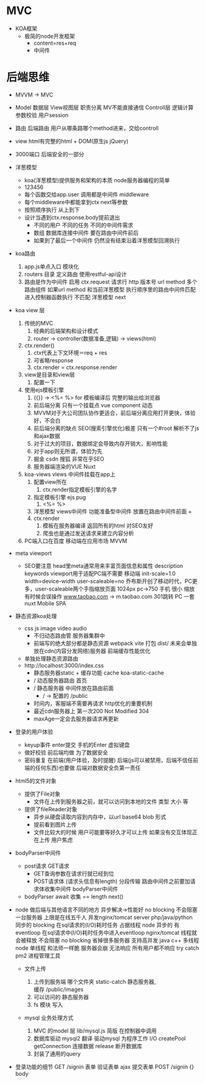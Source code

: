 # MVC
- KOA框架
  - 极简的node开发框架
    - content=res+req
    - 中间件
# 后端思维
  - MVVM -> MVC
  - Model 数据层 View视图层 职责分离 MV不能直接通信 Controll层 逻辑计算 参数校验 用户session
  - 路由 后端路由 用户从哪条路哪个method进来，交给controll
  - view html有完整的html + DOM(原生js jQuery)
  - 3000端口 后端安全的一部分
- 洋葱模型
  - koa(洋葱模型)提供服务和架构的本质  node服务器编程的简单
  - 123456
  - 每个函数交给app.user 调用都是中间件 middleware
  - 每个middleware中都能拿到ctx next等参数
  - 按照顺序执行 从上到下
  - 设计当遇到ctx.response.body提前退出
    - 不同的用户 不同的任务 不同的中间件需求 
    - 数组 数据库连接中间件 要在路由中间件前后
    - 如果到了最后一个中间件 仍然没有结束沿着洋葱模型回溯执行
- koa路由
  1. app.js单点入口 模块化 
  2. routers 目录 定义路由  使用restful-api设计
  3. 路由是作为中间件 启用 
    ctx.request 请求行 http 版本号 url method
    多个路由组件
    如果url method 和当前洋葱模型 执行顺序里的路由中间件匹配 进入控制器函数执行
    不匹配 洋葱模型  next         
- koa view 层
  1. 传统的MVC 
     1. 经典的后端架构和设计模式
     2. router -> controller(数据准备,逻辑) -> views(html)
  2. ctx.render()
     1. ctx代表上下文环境＝req + res
     2. 可省略response
     3. ctx.render = ctx.response.render
  3. view是目录和view层
     1. 配置一下
  4. 使用ejs模板引擎
     1. {{}} -> <%= %> for 模板编译后 完整的输出给浏览器 
     2. 前后端分离 只有一个挂载点 vue component 动态
     3. MVVM对于大公司团队协作更适合，前后端分离应用打开更快，体验好，不会白
     4. 前后端分离的缺点 SEO(搜索引擎优化)极差 只有一个#root 解析不了js和ajax数据
     5. 对于过大的项目，数据绑定会导致内存开销大，影响性能
     6. 对于app则无所谓，体验为先
     7. 掘金 csdn 搜狐 非常在乎SEO 
     8. 服务器端渲染的VUE Nuxt
  5. koa-views views 中间件挂载在app上
     1. 配置view所在
        1. ctx.render指定模板引擎的名字
     2. 指定模板引擎 ejs pug
        1. <%= %>
     3. 洋葱模型 views中间件 功能准备型中间件 放置在路由中间件前面      +
     4. ctx.render
        1. 模板在服务器编译 返回所有的html 对SEO友好
        2. 爬虫也是通过发送请求来建立内容分析      
  6. PC端入口在百度 移动端在应用市场 MVVM
- meta viewport
  - SEO要注意 head里meta通常用来丰富页面信息和属性
    description keywords
    viewport用于适配PC端不需要
    移动端 init-scale=1.0 width=device-width user-scaleable=no
    乔布斯开创了移动时代，PC更多，user-scaleable两个手指缩放页面
    1024px pc->750 手机 很小 缩放有时候会误操作 
    www.taobao.com -> m.taobao.com 301跳转
    PC 一套 nuxt Mobile SPA
- 静态资源koa处理
  - css js image  video audio
    - 不归动态路由管 服务器集群中
    - 前端写的绝大部分都是静态资源 webpack vite 打包 dist/
      未来会单独放在cdn(内容分发网络)服务器 前端缓存性能优化
  - 单独处理静态资源路由 
  - http://localhost:3000/index.css
    - 静态服务器static + 缓存功能 cache koa-static-cache 
    - / 动态服务器路由 首页
    - / 静态服务器 中间件放在路由前面
      - / -> 配置的 /public 
    - 时间内，客服端不需要再请求 http优化的重要机制
    - 最近cdn服务器上 第一次200 Not Modified 304
    - maxAge一定会去服务器请求再更新 
- 登录的用户体验
  - keyup事件 enter提交 手机的Enter 虚拟键盘
  - 做好校验 前后端均做 为了数据安全
  - 密码重复 在前端(用户体验，及时提醒) 后端(js可以被禁用，后端不信任前端的任何东西)也要做 后端对数据安全负第一责任
- html5的文件对象
  - 提供了File对象
    - 文件在上传到服务器之前，就可以访问到本地的文件 类型 大小 等
  - 提供了fileReader对象 
    - 异步从硬盘读取内容到内存中，以url base64 blob 形式
    - 提前看到图片上传
    - 文件比较大的时候 用户可能要等好久才可以上传 如果没有交互体现正在上传 用户焦虑
- bodyParser中间件
  - post请求 GET请求
    - GET查询参数在请求行就已经到位
    - POST请求体 (请求头信息有length) 分段传输 路由中间件之前要加请求体收集中间件 bodyParser中间件
  - bodyParser await 收集 == length next()
- node 做后端与其他语言不同的地方 异步解决->性能好 no blocking 不会阻塞
  一台服务器 上限是在线五千人 并发nginx/tomcat server
  php/java/python 同步的 blocking 在sql请求的(I/O)耗时任务 占据线程
  node 异步的 有eventloop 在sql请求中(I/O)耗时任务中进入eventloop
  nginx/tomcat 线程就会被释放 不会阻塞 no blocking
  省掉很多服务器 支持高并发
  java c++ 多线程
  node 单线程 和法师一样脆 服务器会崩 无法响应 所有用户都不响应 try catch
  pm2 进程管理工具

  - 文件上传
    1. 上传到服务端
      哪个文件夹  static-catch  静态服务器,  
      缓存    /public/images 
    2. 可以访问的
        静态服务器
    3. fs 模块 写入

  - mysql 业务处理方式
    1. MVC  的model 层
      lib/mysql.js  简版
      在控制器中调用
    2. 数据库驱动  mysql2 翻译
        驱动mysql  为程序工作 I/O
        createPool
        getConnection  连接数据
        release  断开数据库
    3. 封装了通用的query


- 登录功能的细节
  GET /signin  表单
  验证表单
  ajax 提交表单 POST /signin {}
  body